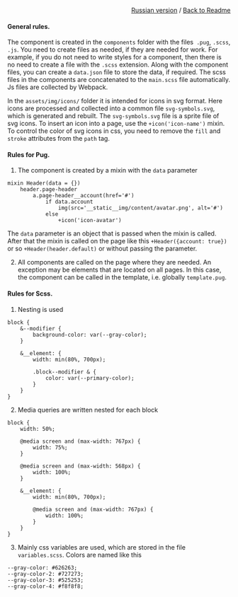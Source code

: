 <p align="right">
<a href="ru.md">Russian version</a> / <a href="../README.md">Back to Readme</a>
</p>

#### General rules.
The component is created in the `components` folder with the files` .pug`, `.scss`,` .js`. You need to create files as needed, if they are needed for work. For example, if you do not need to write styles for a component, then there is no need to create a file with the `.scss` extension. Along with the component files, you can create a `data.json` file to store the data, if required. The scss files in the components are concatenated to the `main.scss` file automatically. Js files are collected by Webpack.

In the `assets/img/icons/` folder it is intended for icons in svg format. Here icons are processed and collected into a common file `svg-symbols.svg`, which is generated and rebuilt. The `svg-symbols.svg` file is a sprite file of svg icons.
To insert an icon into a page, use the `+icon('icon-name')` mixin.
To control the color of svg icons in css, you need to remove the `fill` and` stroke` attributes from the `path` tag.

#### Rules for Pug.
1) The component is created by a mixin with the `data` parameter
```commandline
mixin Header(data = {})
    header.page-header
        a.page-header__account(href='#')
            if data.account
                img(src='__static__img/content/avatar.png', alt='#')
            else
                +icon('icon-avatar')
```
The `data` parameter is an object that is passed when the mixin is called. After that the mixin is called on the page like this `+Header({account: true})` or so `+Header(header.default)` or without passing the parameter.

2) All components are called on the page where they are needed. An exception may be elements that are located on all pages. In this case, the component can be called in the template, i.e. globally `template.pug`.

#### Rules for Scss.
1) Nesting is used
```commandline
block {
    &--modifier {
        background-color: var(--gray-color);
    }

    &__element: {
        width: min(80%, 700px);

        .block--modifier & {
            color: var(--primary-color);
        }
    }
}
```
2) Media queries are written nested for each block
```commandline
block {
    width: 50%;

    @media screen and (max-width: 767px) {
        width: 75%;
    }

    @media screen and (max-width: 568px) {
        width: 100%;
    }

    &__element: {
        width: min(80%, 700px);

        @media screen and (max-width: 767px) {
            width: 100%;
        }
    }
}
```
3) Mainly css variables are used, which are stored in the file `variables.scss`. Colors are named like this
```commandline
--gray-color: #626263;
--gray-color-2: #727273;
--gray-color-3: #525253;
--gray-color-4: #f8f8f8;
```